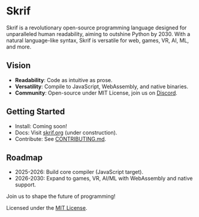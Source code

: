 # Skrif

Skrif is a revolutionary open-source programming language designed for unparalleled human readability, aiming to outshine Python by 2030. With a natural language-like syntax, Skrif is versatile for web, games, VR, AI, ML, and more.

## Vision
- **Readability**: Code as intuitive as prose.
- **Versatility**: Compile to JavaScript, WebAssembly, and native binaries.
- **Community**: Open-source under MIT License, join us on [Discord]([https://discord.gg/skriflang](https://discord.gg/ctPxDGeB)).

## Getting Started
- Install: Coming soon!
- Docs: Visit [skrif.org](https://skrif.org) (under construction).
- Contribute: See [CONTRIBUTING.md](CONTRIBUTING.md).

## Roadmap
- 2025-2026: Build core compiler (JavaScript target).
- 2026-2030: Expand to games, VR, AI/ML with WebAssembly and native support.

Join us to shape the future of programming!

Licensed under the [MIT License](LICENSE).
